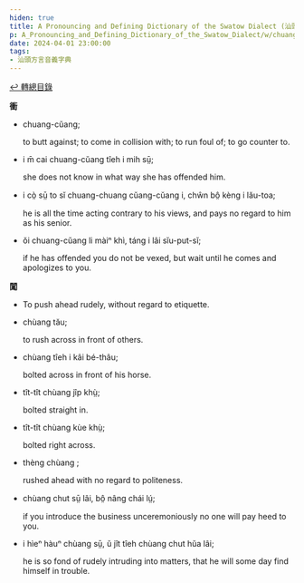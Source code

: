```yaml
---
hiden: true
title: A Pronouncing and Defining Dictionary of the Swatow Dialect (汕頭方言音義字典) / chuang
p: A_Pronouncing_and_Defining_Dictionary_of_the_Swatow_Dialect/w/chuang
date: 2024-04-01 23:00:00
tags: 
- 汕頭方言音義字典
---
```


[↩️ 轉總目錄](/A_Pronouncing_and_Defining_Dictionary_of_the_Swatow_Dialect)


**衝**

- chuang-cŭang;

  to butt against; to come in collision with; to run foul of; to go counter to.

- i m̄ cai chuang-cŭang tîeh i mih sṳ̄;

  she does not know in what way she has offended him.

- i cò̤ sṳ̄ to sĭ chuang-chuang cŭang-cŭang i, chŵn bô̤ kèng i lău-toa;

  he is all the time acting contrary to his views, and pays no regard to him as his senior.

- ŏi chuang-cŭang li màiⁿ khì, táng i lâi sĭu-put-sĭ;

  if he has offended you do not be vexed, but wait until he comes and apologizes to you.

**闖**
- To push ahead rudely, without regard to etiquette.

- chùang tău;

  to rush across in front of others.

- chùang tîeh i kâi bé-thâu;

  bolted across in front of his horse.

- tît-tît chùang jîp khṳ̀;

  bolted straight in.

- tît-tît chùang kùe khṳ̀;

  bolted right across.

- thèng chùang ;

  rushed ahead with no regard to politeness.

- chùang chut sṳ̄ lâi, bô̤ nâng chái lṳ́;

  if you introduce the business unceremoniously no one will pay heed to you.

- i hìeⁿ hàuⁿ chùang sṳ̄, ŭ jît tîeh chùang chut hŭa lâi;

  he is so fond of rudely intruding into matters, that he will some day find himself in trouble.
